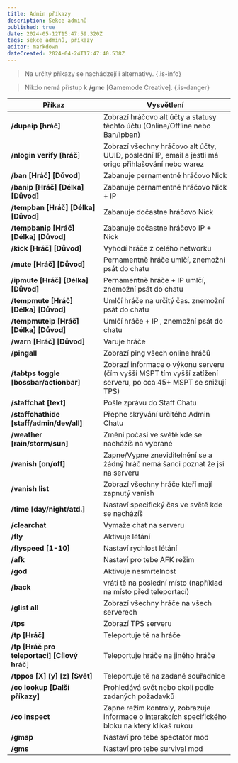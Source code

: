 ```yaml
---
title: Admin příkazy
description: Sekce adminů
published: true
date: 2024-05-12T15:47:59.320Z
tags: sekce adminů, příkazy
editor: markdown
dateCreated: 2024-04-24T17:47:40.538Z
---
```


> Na určitý příkazy se nachádzejí i alternativy.
{.is-info}

> Nikdo nemá přístup k **/gmc** [Gamemode Creative].
{.is-danger}


| Příkaz | Vysvětlení |
|-----------|-----------|
| **/dupeip [hráč]**   | Zobrazí hráčovo alt účty a statusy těchto účtu (Online/Offline nebo Ban/Ipban)   |
| **/nlogin verify [hráč**]   | Zobrazí všechny hráčovo alt účty, UUID, poslední IP, email a jestli má origo přihlašování nebo warez
| **/ban [Hráč] [Důvod**] | Zabanuje pernamentně hráčovo Nick
| **/banip [Hráč] [Délka] [Důvod]** | Zabanuje pernamentně hráčovo Nick + IP
| **/tempban [Hráč] [Délka] [Důvod]**|  Zabanuje dočastne hráčovo Nick
| **/tempbanip [Hráč] [Délka] [Důvod]**| Zabanuje dočastne hráčovo IP + Nick
| **/kick [Hráč] [Důvod]**| Vyhodí hráče z celého networku
| **/mute [Hráč] [Důvod]**|  Pernamentně hráče umlčí, znemožní psát do chatu
| **/ipmute [Hráč] [Délka] [Důvod]**|  Pernamentně hráče + IP umlčí, znemožní psát do chatu
| **/tempmute [Hráč] [Délka] [Důvod]**| Umlčí hráče na určitý čas. znemožní psát do chatu
| **/tempmuteip [Hráč] [Délka] [Důvod]** | Umlčí hráče + IP , znemožní psát do chatu
|**/warn  [Hráč] [Důvod]**| Varuje hráče
| **/pingall**|  Zobrazí ping všech online hráčů
| **/tabtps toggle [bossbar/actionbar]**| Zobrazí informace o výkonu serveru (čím vyšší MSPT tím vyšší zatížení serveru, po cca 45+ MSPT se snižují TPS)
| **/staffchat [text]**| Pošle zprávu do Staff Chatu
| **/staffchathide [staff/admin/dev/all]**| Přepne skrývání určitého Admin Chatu
| **/weather [rain/storm/sun]**| Změní počasí ve světě kde se nacházíš na vybrané
| **/vanish [on/off]**| Zapne/Vypne zneviditelnění se a žádný hráč nemá šanci poznat že jsi na serveru
| **/vanish list** | Zobrazí všechny hráče kteří mají zapnutý vanish
| **/time [day/night/atd.]**| Nastaví specifický čas ve světě kde se nacházíš
| **/clearchat**| Vymaže chat na serveru
| **/fly**| Aktivuje létání
| **/flyspeed [1-10]**|  Nastaví rychlost létání
| **/afk**| Nastaví pro tebe AFK režim
| **/god**| Aktivuje nesmrtelnost
| **/back**| vrátí tě na poslední místo (například na místo před teleportací)
| **/glist all**| Zobrazí všechny hráče na všech serverech
| **/tps**| Zobrazí TPS serveru
| **/tp [Hráč]**| Teleportuje tě na hráče
| **/tp [Hráč pro teleportaci] [Cílový hráč**]| Teleportuje hráče na jiného hráče
| **/tppos [X] [y] [z] [Svět]**| Teleportuje tě na zadané souřadnice 
| **/co lookup [Další příkazy]**| Prohledává svět nebo okolí podle zadaných požadavků
| **/co inspect**| Zapne režim kontroly, zobrazuje informace o interakcích specifického bloku na který klikáš rukou
| **/gmsp**| Nastaví pro tebe spectator mod
| **/gms**|  Nastaví pro tebe survival mod
